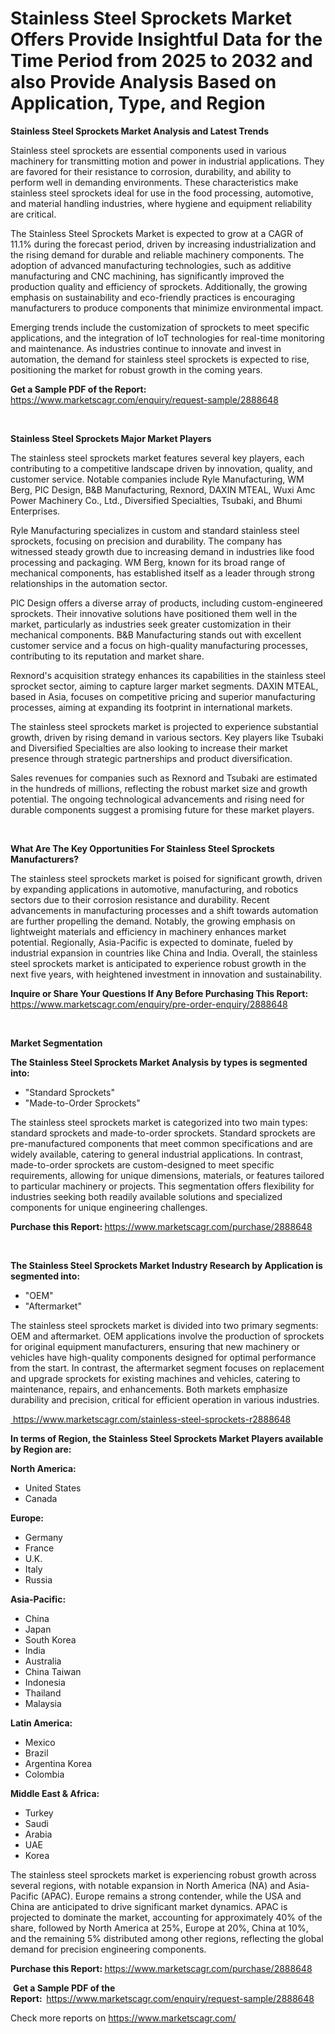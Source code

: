 <p><h1>Stainless Steel Sprockets Market Offers Provide Insightful Data for the Time Period from 2025 to 2032 and also Provide Analysis Based on Application, Type, and Region</h1></p><p><strong>Stainless Steel Sprockets Market Analysis and Latest Trends</strong></p>
<p><p>Stainless steel sprockets are essential components used in various machinery for transmitting motion and power in industrial applications. They are favored for their resistance to corrosion, durability, and ability to perform well in demanding environments. These characteristics make stainless steel sprockets ideal for use in the food processing, automotive, and material handling industries, where hygiene and equipment reliability are critical.</p><p>The Stainless Steel Sprockets Market is expected to grow at a CAGR of 11.1% during the forecast period, driven by increasing industrialization and the rising demand for durable and reliable machinery components. The adoption of advanced manufacturing technologies, such as additive manufacturing and CNC machining, has significantly improved the production quality and efficiency of sprockets. Additionally, the growing emphasis on sustainability and eco-friendly practices is encouraging manufacturers to produce components that minimize environmental impact.</p><p>Emerging trends include the customization of sprockets to meet specific applications, and the integration of IoT technologies for real-time monitoring and maintenance. As industries continue to innovate and invest in automation, the demand for stainless steel sprockets is expected to rise, positioning the market for robust growth in the coming years.</p></p>
<p><strong>Get a Sample PDF of the Report:&nbsp;</strong> <a href="https://www.marketscagr.com/enquiry/request-sample/2888648?utm_campaign=2444&utm_medium=2&utm_source=Github&utm_content=ia&utm_term=14032025&utm_id=stainless-steel-sprockets">https://www.marketscagr.com/enquiry/request-sample/2888648</a></p>
<p>&nbsp;</p>
<p><strong>Stainless Steel Sprockets Major Market Players</strong></p>
<p><p>The stainless steel sprockets market features several key players, each contributing to a competitive landscape driven by innovation, quality, and customer service. Notable companies include Ryle Manufacturing, WM Berg, PIC Design, B&B Manufacturing, Rexnord, DAXIN MTEAL, Wuxi Amc Power Machinery Co., Ltd., Diversified Specialties, Tsubaki, and Bhumi Enterprises.</p><p>Ryle Manufacturing specializes in custom and standard stainless steel sprockets, focusing on precision and durability. The company has witnessed steady growth due to increasing demand in industries like food processing and packaging. WM Berg, known for its broad range of mechanical components, has established itself as a leader through strong relationships in the automation sector.</p><p>PIC Design offers a diverse array of products, including custom-engineered sprockets. Their innovative solutions have positioned them well in the market, particularly as industries seek greater customization in their mechanical components. B&B Manufacturing stands out with excellent customer service and a focus on high-quality manufacturing processes, contributing to its reputation and market share.</p><p>Rexnord's acquisition strategy enhances its capabilities in the stainless steel sprocket sector, aiming to capture larger market segments. DAXIN MTEAL, based in Asia, focuses on competitive pricing and superior manufacturing processes, aiming at expanding its footprint in international markets.</p><p>The stainless steel sprockets market is projected to experience substantial growth, driven by rising demand in various sectors. Key players like Tsubaki and Diversified Specialties are also looking to increase their market presence through strategic partnerships and product diversification.</p><p>Sales revenues for companies such as Rexnord and Tsubaki are estimated in the hundreds of millions, reflecting the robust market size and growth potential. The ongoing technological advancements and rising need for durable components suggest a promising future for these market players.</p></p>
<p>&nbsp;</p>
<p><strong>What Are The Key Opportunities For Stainless Steel Sprockets Manufacturers?</strong></p>
<p><p>The stainless steel sprockets market is poised for significant growth, driven by expanding applications in automotive, manufacturing, and robotics sectors due to their corrosion resistance and durability. Recent advancements in manufacturing processes and a shift towards automation are further propelling the demand. Notably, the growing emphasis on lightweight materials and efficiency in machinery enhances market potential. Regionally, Asia-Pacific is expected to dominate, fueled by industrial expansion in countries like China and India. Overall, the stainless steel sprockets market is anticipated to experience robust growth in the next five years, with heightened investment in innovation and sustainability.</p></p>
<p><strong>Inquire or Share Your Questions If Any Before Purchasing This Report:</strong> <a href="https://www.marketscagr.com/enquiry/pre-order-enquiry/2888648?utm_campaign=2444&utm_medium=2&utm_source=Github&utm_content=ia&utm_term=14032025&utm_id=stainless-steel-sprockets">https://www.marketscagr.com/enquiry/pre-order-enquiry/2888648</a></p>
<p>&nbsp;</p>
<p><strong>Market Segmentation</strong></p>
<p><strong>The Stainless Steel Sprockets Market Analysis by types is segmented into:</strong></p>
<p><ul><li>"Standard Sprockets"</li><li>"Made-to-Order Sprockets"</li></ul></p>
<p><p>The stainless steel sprockets market is categorized into two main types: standard sprockets and made-to-order sprockets. Standard sprockets are pre-manufactured components that meet common specifications and are widely available, catering to general industrial applications. In contrast, made-to-order sprockets are custom-designed to meet specific requirements, allowing for unique dimensions, materials, or features tailored to particular machinery or projects. This segmentation offers flexibility for industries seeking both readily available solutions and specialized components for unique engineering challenges.</p></p>
<p><strong>Purchase this Report:&nbsp;</strong><a href="https://www.marketscagr.com/purchase/2888648?utm_campaign=2444&utm_medium=2&utm_source=Github&utm_content=ia&utm_term=14032025&utm_id=stainless-steel-sprockets">https://www.marketscagr.com/purchase/2888648</a></p>
<p>&nbsp;</p>
<p><strong>The Stainless Steel Sprockets Market Industry Research by Application is segmented into:</strong></p>
<p><ul><li>"OEM"</li><li>"Aftermarket"</li></ul></p>
<p><p>The stainless steel sprockets market is divided into two primary segments: OEM and aftermarket. OEM applications involve the production of sprockets for original equipment manufacturers, ensuring that new machinery or vehicles have high-quality components designed for optimal performance from the start. In contrast, the aftermarket segment focuses on replacement and upgrade sprockets for existing machines and vehicles, catering to maintenance, repairs, and enhancements. Both markets emphasize durability and precision, critical for efficient operation in various industries.</p></p>
<p><a href="https://www.marketscagr.com/stainless-steel-sprockets-r2888648?utm_campaign=2444&utm_medium=2&utm_source=Github&utm_content=ia&utm_term=14032025&utm_id=stainless-steel-sprockets">&nbsp;https://www.marketscagr.com/stainless-steel-sprockets-r2888648</a></p>
<p><strong>In terms of Region, the Stainless Steel Sprockets Market Players available by Region are:</strong></p>
<p>
    <p> <strong> North America: </strong>
        <ul>
            <li>United States</li>
            <li>Canada</li>
        </ul>
        </p> 
    <p> <strong> Europe: </strong>
        <ul>
            <li>Germany</li>
            <li>France</li>
            <li>U.K.</li>
            <li>Italy</li>
            <li>Russia</li>
        </ul>
        </p> 
    <p> <strong> Asia-Pacific: </strong>
        <ul>
            <li>China</li>
            <li>Japan</li>
            <li>South Korea</li>
            <li>India</li>
            <li>Australia</li>
            <li>China Taiwan</li>
            <li>Indonesia</li>
            <li>Thailand</li>
            <li>Malaysia</li>
        </ul>
        </p> 
    <p> <strong> Latin America: </strong>
        <ul>
            <li>Mexico</li>
            <li>Brazil</li>
            <li>Argentina Korea</li>
            <li>Colombia</li>
        </ul>
        </p> 
    <p> <strong> Middle East & Africa: </strong>
        <ul>
            <li>Turkey</li>
            <li>Saudi</li>
            <li>Arabia</li>
            <li>UAE</li>
            <li>Korea</li>
        </ul>
    </p>
    </p>
<p><p>The stainless steel sprockets market is experiencing robust growth across several regions, with notable expansion in North America (NA) and Asia-Pacific (APAC). Europe remains a strong contender, while the USA and China are anticipated to drive significant market dynamics. APAC is projected to dominate the market, accounting for approximately 40% of the share, followed by North America at 25%, Europe at 20%, China at 10%, and the remaining 5% distributed among other regions, reflecting the global demand for precision engineering components.</p></p>
<p><strong>Purchase this Report: </strong><a href="https://www.marketscagr.com/purchase/2888648?utm_campaign=2444&utm_medium=2&utm_source=Github&utm_content=ia&utm_term=14032025&utm_id=stainless-steel-sprockets">https://www.marketscagr.com/purchase/2888648</a></p>
<p>&nbsp;<strong>Get a Sample PDF of the Report:&nbsp;&nbsp;</strong><a href="https://www.marketscagr.com/enquiry/request-sample/2888648?utm_campaign=2444&utm_medium=2&utm_source=Github&utm_content=ia&utm_term=14032025&utm_id=stainless-steel-sprockets">https://www.marketscagr.com/enquiry/request-sample/2888648</a></p>
<p><strong></strong></p>
<p>Check more reports on <a href="https://www.marketscagr.com/?utm_campaign=2444&utm_medium=2&utm_source=Github&utm_content=ia&utm_term=14032025&utm_id=stainless-steel-sprockets">https://www.marketscagr.com/</a></p>